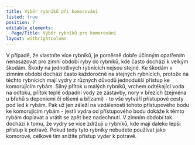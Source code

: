 ```yaml
---
title: Výběr rybníků při komorování
listed: true
position: 7
editable_elements:
  Page/Title: Výběr rybníků pro komorování
layout: withrightcolumn
---
```

V případě, že vlastníte více rybníků, je poměrně dobře účinným opatřením
nenasazovat pro zimní období ryby do rybníků, kde často dochází k velkým
škodám. Škody na jednotlivých rybnících nejsou stejné. Ke škodám v
zimním období dochází často každoročně na stejných rybnících, protože na
těchto rybnících mají vydry z různých důvodů jednodušší přístup ke
komorujícím rybám. Silný přítok u malých rybníků, vrchem odtékající voda
na odtoku, přítok teplé odpadní vody ze zástavby, nory v březích
(zejména u břehů s deponiemi či olšemi a břízami) - to vše vytváří
přístupové cesty pod led k rybám. Pak už jen záleží na vzdálenosti
tohoto přístupového bodu ke komorujícím rybám - jestli vydra od
přístupového bodu dokáže k těmto rybám doplavat a vrátit se zpět bez
nadechnutí. V zimním období tak dochází k tomu, že vydry se více zdržují
u rybníků, kde mají daleko lepší přístup k potravě. Pokud tedy tyto
rybníky nebudete používat jako komorové, celkově tím snížíte přístup
vyder k potravě.
